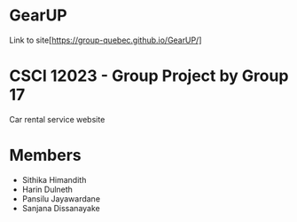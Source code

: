 # GearUP

Link to site[https://group-quebec.github.io/GearUP/]

# CSCI 12023 - Group Project by Group 17
Car rental service website

# Members
* Sithika Himandith
* Harin Dulneth
* Pansilu Jayawardane
* Sanjana Dissanayake
